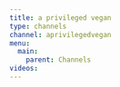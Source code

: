 ```yaml
---
title: a privileged vegan
type: channels
channel: aprivilegedvegan
menu:
  main:
    parent: Channels
videos:
---
```

